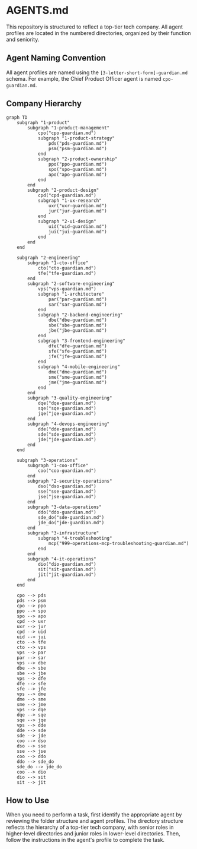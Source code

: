 # AGENTS.md

This repository is structured to reflect a top-tier tech company. All agent profiles are located in the numbered directories, organized by their function and seniority.

## Agent Naming Convention

All agent profiles are named using the `[3-letter-short-form]-guardian.md` schema. For example, the Chief Product Officer agent is named `cpo-guardian.md`.

## Company Hierarchy

```mermaid
graph TD
    subgraph "1-product"
        subgraph "1-product-management"
            cpo("cpo-guardian.md")
            subgraph "1-product-strategy"
                pds("pds-guardian.md")
                psm("psm-guardian.md")
            end
            subgraph "2-product-ownership"
                ppo("ppo-guardian.md")
                spo("spo-guardian.md")
                apo("apo-guardian.md")
            end
        end
        subgraph "2-product-design"
            cpd("cpd-guardian.md")
            subgraph "1-ux-research"
                uxr("uxr-guardian.md")
                jur("jur-guardian.md")
            end
            subgraph "2-ui-design"
                uid("uid-guardian.md")
                jui("jui-guardian.md")
            end
        end
    end

    subgraph "2-engineering"
        subgraph "1-cto-office"
            cto("cto-guardian.md")
            tfe("tfe-guardian.md")
        end
        subgraph "2-software-engineering"
            vps("vps-guardian.md")
            subgraph "1-architecture"
                par("par-guardian.md")
                sar("sar-guardian.md")
            end
            subgraph "2-backend-engineering"
                dbe("dbe-guardian.md")
                sbe("sbe-guardian.md")
                jbe("jbe-guardian.md")
            end
            subgraph "3-frontend-engineering"
                dfe("dfe-guardian.md")
                sfe("sfe-guardian.md")
                jfe("jfe-guardian.md")
            end
            subgraph "4-mobile-engineering"
                dme("dme-guardian.md")
                sme("sme-guardian.md")
                jme("jme-guardian.md")
            end
        end
        subgraph "3-quality-engineering"
            dqe("dqe-guardian.md")
            sqe("sqe-guardian.md")
            jqe("jqe-guardian.md")
        end
        subgraph "4-devops-engineering"
            dde("dde-guardian.md")
            sde("sde-guardian.md")
            jde("jde-guardian.md")
        end
    end

    subgraph "3-operations"
        subgraph "1-coo-office"
            coo("coo-guardian.md")
        end
        subgraph "2-security-operations"
            dso("dso-guardian.md")
            sse("sse-guardian.md")
            jse("jse-guardian.md")
        end
        subgraph "3-data-operations"
            ddo("ddo-guardian.md")
            sde_do("sde-guardian.md")
            jde_do("jde-guardian.md")
        end
        subgraph "3-infrastructure"
            subgraph "4-troubleshooting"
                mcp("999-operations-mcp-troubleshooting-guardian.md")
            end
        end
        subgraph "4-it-operations"
            dio("dio-guardian.md")
            sit("sit-guardian.md")
            jit("jit-guardian.md")
        end
    end

    cpo --> pds
    pds --> psm
    cpo --> ppo
    ppo --> spo
    spo --> apo
    cpd --> uxr
    uxr --> jur
    cpd --> uid
    uid --> jui
    cto --> tfe
    cto --> vps
    vps --> par
    par --> sar
    vps --> dbe
    dbe --> sbe
    sbe --> jbe
    vps --> dfe
    dfe --> sfe
    sfe --> jfe
    vps --> dme
    dme --> sme
    sme --> jme
    vps --> dqe
    dqe --> sqe
    sqe --> jqe
    vps --> dde
    dde --> sde
    sde --> jde
    coo --> dso
    dso --> sse
    sse --> jse
    coo --> ddo
    ddo --> sde_do
    sde_do --> jde_do
    coo --> dio
    dio --> sit
    sit --> jit
```

## How to Use

When you need to perform a task, first identify the appropriate agent by reviewing the folder structure and agent profiles. The directory structure reflects the hierarchy of a top-tier tech company, with senior roles in higher-level directories and junior roles in lower-level directories. Then, follow the instructions in the agent's profile to complete the task.
